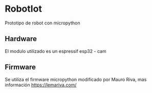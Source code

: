 # RobotIot
Prototipo de robot con micropython

## Hardware
El modulo utilizado es un espressif esp32 - cam

## Firmware
Se utiliza el firmware micropython modificado por Mauro Riva, mas información https://lemariva.com/
